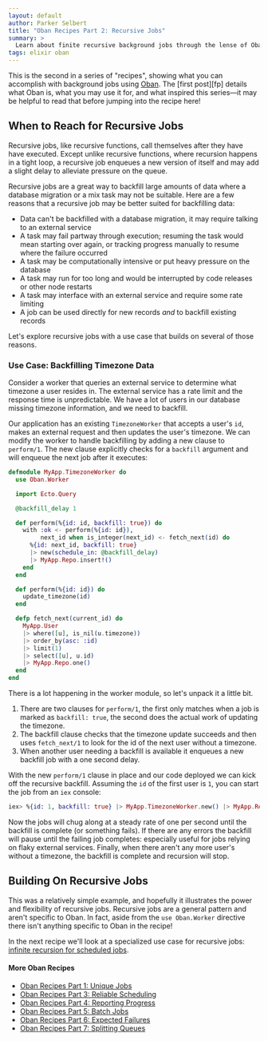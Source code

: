 ```yaml
---
layout: default
author: Parker Selbert
title: "Oban Recipes Part 2: Recursive Jobs"
summary: >
  Learn about finite recursive background jobs through the lense of Oban.
tags: elixir oban
---
```


This is the second in a series of "recipes", showing what you can accomplish with background jobs using [Oban][oban].
The [first post][fp] details what Oban is, what you may use it for, and what inspired this series—it may be helpful to read that before jumping into the recipe here!

## When to Reach for Recursive Jobs

Recursive jobs, like recursive functions, call themselves after they have have executed.
Except unlike recursive functions, where recursion happens in a tight loop, a recursive job enqueues a new version of itself and may add a slight delay to alleviate pressure on the queue.

Recursive jobs are a great way to backfill large amounts of data where a database migration or a mix task may not be suitable.
Here are a few reasons that a recursive job may be better suited for backfilling data:

* Data can't be backfilled with a database migration, it may require talking to an external service
* A task may fail partway through execution; resuming the task would mean starting over again, or tracking progress manually to resume where the failure occurred
* A task may be computationally intensive or put heavy pressure on the database
* A task may run for too long and would be interrupted by code releases or other node restarts
* A task may interface with an external service and require some rate limiting
* A job can be used directly for new records _and_ to backfill existing records

Let's explore recursive jobs with a use case that builds on several of those reasons.

### Use Case: Backfilling Timezone Data

Consider a worker that queries an external service to determine what timezone a user resides in.
The external service has a rate limit and the response time is unpredictable.
We have a lot of users in our database missing timezone information, and we need to backfill.

Our application has an existing `TimezoneWorker` that accepts a user's `id`, makes an external request and then updates the user's timezone.
We can modify the worker to handle backfilling by adding a new clause to `perform/1`.
The new clause explicitly checks for a `backfill` argument and will enqueue the next job after it executes:

```elixir
defmodule MyApp.TimezoneWorker do
  use Oban.Worker

  import Ecto.Query

  @backfill_delay 1

  def perform(%{id: id, backfill: true}) do
    with :ok <- perform(%{id: id}),
         next_id when is_integer(next_id) <- fetch_next(id) do
      %{id: next_id, backfill: true}
      |> new(schedule_in: @backfill_delay)
      |> MyApp.Repo.insert!()
    end
  end

  def perform(%{id: id}) do
    update_timezone(id)
  end

  defp fetch_next(current_id) do
    MyApp.User
    |> where([u], is_nil(u.timezone))
    |> order_by(asc: :id)
    |> limit(1)
    |> select([u], u.id)
    |> MyApp.Repo.one()
  end
end
```

There is a lot happening in the worker module, so let's unpack it a little bit.

1. There are two clauses for `perform/1`, the first only matches when a job is marked as `backfill: true`, the second does the actual work of updating the timezone.
2. The backfill clause checks that the timezone update succeeds and then uses `fetch_next/1` to look for the id of the next user without a timezone.
3. When another user needing a backfill is available it enqueues a new backfill job with a one second delay.

With the new `perform/1` clause in place and our code deployed we can kick off the recursive backfill.
Assuming the `id` of the first user is `1`, you can start the job from an `iex` console:

```elixir
iex> %{id: 1, backfill: true} |> MyApp.TimezoneWorker.new() |> MyApp.Repo.insert()
```

Now the jobs will chug along at a steady rate of one per second until the backfill is complete (or something fails).
If there are any errors the backfill will pause until the failing job completes: especially useful for jobs relying on flaky external services.
Finally, when there aren't any more user's without a timezone, the backfill is complete and recursion will stop.

## Building On Recursive Jobs

This was a relatively simple example, and hopefully it illustrates the power and flexibility of recursive jobs.
Recursive jobs are a general pattern and aren't specific to Oban.
In fact, aside from the `use Oban.Worker` directive there isn't anything specific to Oban in the recipe!

In the next recipe we'll look at a specialized use case for recursive jobs: [infinite recursion for scheduled jobs][part3].

#### More Oban Recipes

* [Oban Recipes Part 1: Unique Jobs][part1]
* [Oban Recipes Part 3: Reliable Scheduling][part3]
* [Oban Recipes Part 4: Reporting Progress][part4]
* [Oban Recipes Part 5: Batch Jobs][part5]
* [Oban Recipes Part 6: Expected Failures][part6]
* [Oban Recipes Part 7: Splitting Queues][part7]

[oban]: https://github.com/sorentwo/oban
[part1]: /2019/07/18/oban-recipes-part-1-unique-jobs.html
[part3]: /2019/08/02/oban-recipes-part-3-reliable-scheduling.html
[part4]: /2019/08/21/oban-recipes-part-4-reporting-progress.html
[part5]: /2019/09/17/oban-recipes-part-5-batch-jobs.html
[part6]: /2019/10/17/oban-recipes-part-6-expected-failures.html
[part7]: /2019/11/05/oban-recipes-part-7-splitting-queues.html

